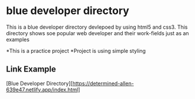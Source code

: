 # blue developer directory
This is a blue developer directory devlepoed by using html5 and css3.
This directory shows soe popular web developer and their work-fields just as an examples

*This is a practice project
*Project is using simple styling

## Link Example
[Blue Developer Directory][https://determined-allen-639e47.netlify.app/index.html]